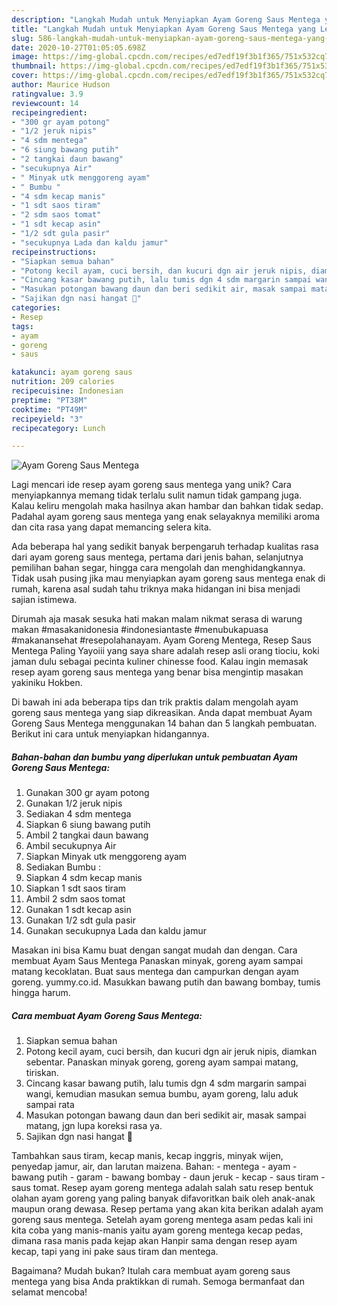 ```yaml
---
description: "Langkah Mudah untuk Menyiapkan Ayam Goreng Saus Mentega yang Lezat"
title: "Langkah Mudah untuk Menyiapkan Ayam Goreng Saus Mentega yang Lezat"
slug: 586-langkah-mudah-untuk-menyiapkan-ayam-goreng-saus-mentega-yang-lezat
date: 2020-10-27T01:05:05.698Z
image: https://img-global.cpcdn.com/recipes/ed7edf19f3b1f365/751x532cq70/ayam-goreng-saus-mentega-foto-resep-utama.jpg
thumbnail: https://img-global.cpcdn.com/recipes/ed7edf19f3b1f365/751x532cq70/ayam-goreng-saus-mentega-foto-resep-utama.jpg
cover: https://img-global.cpcdn.com/recipes/ed7edf19f3b1f365/751x532cq70/ayam-goreng-saus-mentega-foto-resep-utama.jpg
author: Maurice Hudson
ratingvalue: 3.9
reviewcount: 14
recipeingredient:
- "300 gr ayam potong"
- "1/2 jeruk nipis"
- "4 sdm mentega"
- "6 siung bawang putih"
- "2 tangkai daun bawang"
- "secukupnya Air"
- " Minyak utk menggoreng ayam"
- " Bumbu "
- "4 sdm kecap manis"
- "1 sdt saos tiram"
- "2 sdm saos tomat"
- "1 sdt kecap asin"
- "1/2 sdt gula pasir"
- "secukupnya Lada dan kaldu jamur"
recipeinstructions:
- "Siapkan semua bahan"
- "Potong kecil ayam, cuci bersih, dan kucuri dgn air jeruk nipis, diamkan sebentar. Panaskan minyak goreng, goreng ayam sampai matang, tiriskan."
- "Cincang kasar bawang putih, lalu tumis dgn 4 sdm margarin sampai wangi, kemudian masukan semua bumbu, ayam goreng, lalu aduk sampai rata"
- "Masukan potongan bawang daun dan beri sedikit air, masak sampai matang, jgn lupa koreksi rasa ya."
- "Sajikan dgn nasi hangat 🤗"
categories:
- Resep
tags:
- ayam
- goreng
- saus

katakunci: ayam goreng saus 
nutrition: 209 calories
recipecuisine: Indonesian
preptime: "PT38M"
cooktime: "PT49M"
recipeyield: "3"
recipecategory: Lunch

---
```



![Ayam Goreng Saus Mentega](https://img-global.cpcdn.com/recipes/ed7edf19f3b1f365/751x532cq70/ayam-goreng-saus-mentega-foto-resep-utama.jpg)

Lagi mencari ide resep ayam goreng saus mentega yang unik? Cara menyiapkannya memang tidak terlalu sulit namun tidak gampang juga. Kalau keliru mengolah maka hasilnya akan hambar dan bahkan tidak sedap. Padahal ayam goreng saus mentega yang enak selayaknya memiliki aroma dan cita rasa yang dapat memancing selera kita.

Ada beberapa hal yang sedikit banyak berpengaruh terhadap kualitas rasa dari ayam goreng saus mentega, pertama dari jenis bahan, selanjutnya pemilihan bahan segar, hingga cara mengolah dan menghidangkannya. Tidak usah pusing jika mau menyiapkan ayam goreng saus mentega enak di rumah, karena asal sudah tahu triknya maka hidangan ini bisa menjadi sajian istimewa.

Dirumah aja masak sesuka hati makan malam nikmat serasa di warung makan #masakanidonesia #indonesiantaste #menubukapuasa #makanansehat #resepolahanayam. Ayam Goreng Mentega, Resep Saus Mentega Paling Yayoiii yang saya share adalah resep asli orang tiociu, koki jaman dulu sebagai pecinta kuliner chinesse food. Kalau ingin memasak resep ayam goreng saus mentega yang benar bisa mengintip masakan yakiniku Hokben.


Di bawah ini ada beberapa tips dan trik praktis dalam mengolah ayam goreng saus mentega yang siap dikreasikan. Anda dapat membuat Ayam Goreng Saus Mentega menggunakan 14 bahan dan 5 langkah pembuatan. Berikut ini cara untuk menyiapkan hidangannya.

<!--inarticleads1-->

##### Bahan-bahan dan bumbu yang diperlukan untuk pembuatan Ayam Goreng Saus Mentega:

1. Gunakan 300 gr ayam potong
1. Gunakan 1/2 jeruk nipis
1. Sediakan 4 sdm mentega
1. Siapkan 6 siung bawang putih
1. Ambil 2 tangkai daun bawang
1. Ambil secukupnya Air
1. Siapkan  Minyak utk menggoreng ayam
1. Sediakan  Bumbu :
1. Siapkan 4 sdm kecap manis
1. Siapkan 1 sdt saos tiram
1. Ambil 2 sdm saos tomat
1. Gunakan 1 sdt kecap asin
1. Gunakan 1/2 sdt gula pasir
1. Gunakan secukupnya Lada dan kaldu jamur


Masakan ini bisa Kamu buat dengan sangat mudah dan dengan. Cara membuat Ayam Saus Mentega Panaskan minyak, goreng ayam sampai matang kecoklatan. Buat saus mentega dan campurkan dengan ayam goreng. yummy.co.id. Masukkan bawang putih dan bawang bombay, tumis hingga harum. 

<!--inarticleads2-->

##### Cara membuat Ayam Goreng Saus Mentega:

1. Siapkan semua bahan
1. Potong kecil ayam, cuci bersih, dan kucuri dgn air jeruk nipis, diamkan sebentar. Panaskan minyak goreng, goreng ayam sampai matang, tiriskan.
1. Cincang kasar bawang putih, lalu tumis dgn 4 sdm margarin sampai wangi, kemudian masukan semua bumbu, ayam goreng, lalu aduk sampai rata
1. Masukan potongan bawang daun dan beri sedikit air, masak sampai matang, jgn lupa koreksi rasa ya.
1. Sajikan dgn nasi hangat 🤗


Tambahkan saus tiram, kecap manis, kecap inggris, minyak wijen, penyedap jamur, air, dan larutan maizena. Bahan: - mentega - ayam - bawang putih - garam - bawang bombay - daun jeruk - kecap - saus tiram - saus tomat. Resep ayam goreng mentega adalah salah satu resep bentuk olahan ayam goreng yang paling banyak difavoritkan baik oleh anak-anak maupun orang dewasa. Resep pertama yang akan kita berikan adalah ayam goreng saus mentega. Setelah ayam goreng mentega asam pedas kali ini kita coba yang manis-manis yaitu ayam goreng mentega kecap pedas, dimana rasa manis pada kejap akan Hanpir sama dengan resep ayam kecap, tapi yang ini pake saus tiram dan mentega. 

Bagaimana? Mudah bukan? Itulah cara membuat ayam goreng saus mentega yang bisa Anda praktikkan di rumah. Semoga bermanfaat dan selamat mencoba!
